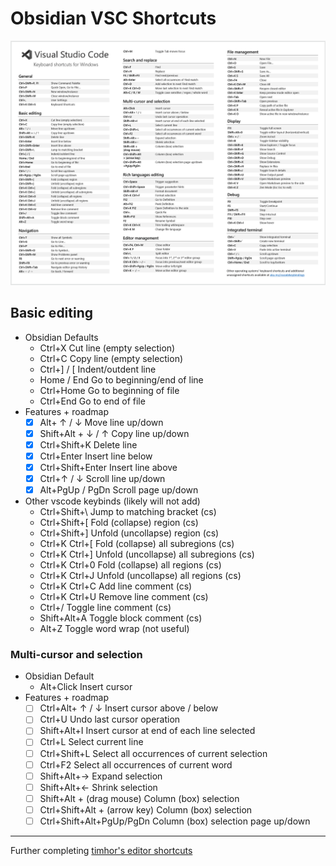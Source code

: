 # Obsidian VSC Shortcuts

![shortcut list](./assets/shortcut_list.png)

## Basic editing
- Obsidian Defaults
	- Ctrl+X Cut line (empty selection)
	- Ctrl+C Copy line (empty selection)
	- Ctrl+] / [ Indent/outdent line
	- Home / End Go to beginning/end of line
	- Ctrl+Home Go to beginning of file
	- Ctrl+End Go to end of file
- Features + roadmap
	- [x] Alt+ ↑ / ↓ Move line up/down
	- [x] Shift+Alt + ↓ / ↑ Copy line up/down
	- [x] Ctrl+Shift+K Delete line
	- [x] Ctrl+Enter Insert line below
	- [x] Ctrl+Shift+Enter Insert line above
	- [x] Ctrl+↑ / ↓ Scroll line up/down
	- [x] Alt+PgUp / PgDn Scroll page up/down
- Other vscode keybinds (likely will not add)
	- Ctrl+Shift+\ Jump to matching bracket (cs)
	- Ctrl+Shift+[ Fold (collapse) region (cs)
	- Ctrl+Shift+] Unfold (uncollapse) region (cs)
	- Ctrl+K Ctrl+[ Fold (collapse) all subregions (cs)
	- Ctrl+K Ctrl+] Unfold (uncollapse) all subregions (cs)
	- Ctrl+K Ctrl+0 Fold (collapse) all regions (cs)
	- Ctrl+K Ctrl+J Unfold (uncollapse) all regions (cs)
	- Ctrl+K Ctrl+C Add line comment (cs)
	- Ctrl+K Ctrl+U Remove line comment (cs)
	- Ctrl+/ Toggle line comment (cs)
	- Shift+Alt+A Toggle block comment (cs)
	- Alt+Z Toggle word wrap (not useful)

### Multi-cursor and selection
- Obsidian Default
	- Alt+Click Insert cursor
- Features + roadmap
	- [ ] Ctrl+Alt+ ↑ / ↓ Insert cursor above / below
	- [ ] Ctrl+U Undo last cursor operation
	- [ ] Shift+Alt+I Insert cursor at end of each line selected
	- [ ] Ctrl+L Select current line
	- [ ] Ctrl+Shift+L Select all occurrences of current selection
	- [ ] Ctrl+F2 Select all occurrences of current word
	- [ ] Shift+Alt+→ Expand selection
	- [ ] Shift+Alt+← Shrink selection
	- [ ] Shift+Alt + (drag mouse) Column (box) selection
	- [ ] Ctrl+Shift+Alt + (arrow key) Column (box) selection
	- [ ] Ctrl+Shift+Alt+PgUp/PgDn Column (box) selection page up/down

---

Further completing [timhor's editor shortcuts](https://github.com/timhor/obsidian-editor-shortcuts/)